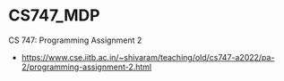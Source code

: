 # CS747_MDP

CS 747: Programming Assignment 2

- https://www.cse.iitb.ac.in/~shivaram/teaching/old/cs747-a2022/pa-2/programming-assignment-2.html
